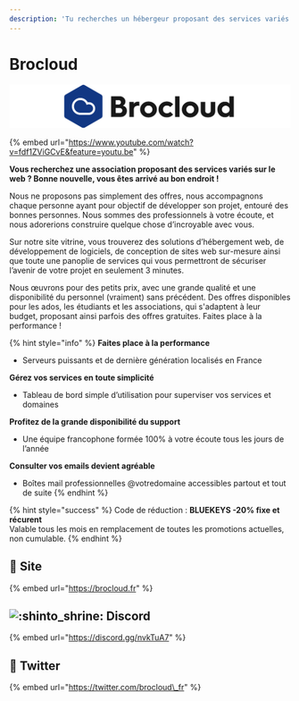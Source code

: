 ```yaml
---
description: 'Tu recherches un hébergeur proposant des services variés (web, vps, bot..) ?'
---
```


# Brocloud

![](../.gitbook/assets/sans-titre.png)

{% embed url="https://www.youtube.com/watch?v=fdf1ZViGCvE&feature=youtu.be" %}

**Vous recherchez une association proposant des services variés sur le web ? Bonne nouvelle, vous êtes arrivé au bon endroit !** 

Nous ne proposons pas simplement des offres, nous accompagnons chaque personne ayant pour objectif de développer son projet, entouré des bonnes personnes. Nous sommes des professionnels à votre écoute, et nous adorerions construire quelque chose d’incroyable avec vous. 

Sur notre site vitrine, vous trouverez des solutions d’hébergement web, de développement de logiciels, de conception de sites web sur-mesure ainsi que toute une panoplie de services qui vous permettront de sécuriser l’avenir de votre projet en seulement 3 minutes. 

Nous œuvrons pour des petits prix, avec une grande qualité et une disponibilité du personnel \(vraiment\) sans précédent. Des offres disponibles pour les ados, les étudiants et les associations, qui s'adaptent à leur budget, proposant ainsi parfois des offres gratuites. Faites place à la performance !

{% hint style="info" %}
**Faites place à la performance**

* Serveurs puissants et de dernière génération localisés en France

**Gérez vos services en toute simplicité**

* Tableau de bord simple d’utilisation pour superviser vos services et domaines

**Profitez de la grande disponibilité du support**

* Une équipe francophone formée 100% à votre écoute tous les jours de l’année

**Consulter vos emails devient agréable**

* Boîtes mail professionnelles @votredomaine accessibles partout et tout de suite
{% endhint %}

{% hint style="success" %}
Code de réduction : **BLUEKEYS -20% fixe et récurent**   
Valable tous les mois en remplacement de toutes les promotions actuelles, non cumulable.
{% endhint %}

## 🔗 Site

{% embed url="https://brocloud.fr" %}

## ![:shinto\_shrine:](https://discord.com/assets/c69e993b1de469f191315a52bfa4f1b1.svg) Discord

{% embed url="https://discord.gg/nvkTuA7" %}

## 🔗 Twitter

{% embed url="https://twitter.com/brocloud\_fr" %}



